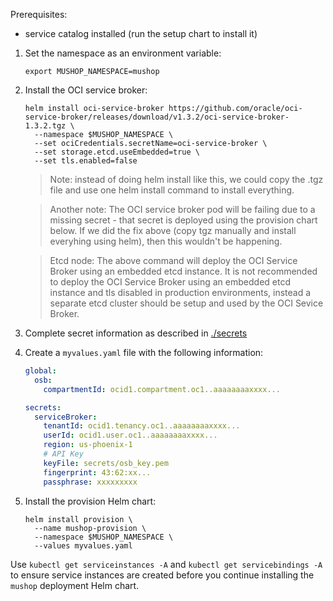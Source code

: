 Prerequisites:
- service catalog installed (run the setup chart to install it)

1. Set the namespace as an environment variable:

    ```text
    export MUSHOP_NAMESPACE=mushop
    ```

1. Install the OCI service broker:

    ```text
    helm install oci-service-broker https://github.com/oracle/oci-service-broker/releases/download/v1.3.2/oci-service-broker-1.3.2.tgz \
      --namespace $MUSHOP_NAMESPACE \
      --set ociCredentials.secretName=oci-service-broker \
      --set storage.etcd.useEmbedded=true \
      --set tls.enabled=false
    ```

    >Note: instead of doing helm install like this, we could copy the .tgz file and use one helm install command to install everything.

    >Another note: The OCI service broker pod will be failing due to a missing secret - that secret is deployed using the provision chart below. If we did the fix above (copy tgz manually and install everyhing using helm), then this wouldn't be happening.

    >Etcd node: The above command will deploy the OCI Service Broker using an embedded etcd instance. It is not recommended to deploy the OCI Service Broker using an embedded etcd instance and tls disabled in production environments, instead a separate etcd cluster should be setup and used by the OCI Sevice Broker.

1. Complete secret information as described in [./secrets](./secrets/README.md)

1. Create a `myvalues.yaml` file with the following information:

    ```yaml
    global:
      osb:
        compartmentId: ocid1.compartment.oc1..aaaaaaaaxxxx...

    secrets:
      serviceBroker:
        tenantId: ocid1.tenancy.oc1..aaaaaaaaxxxx...
        userId: ocid1.user.oc1..aaaaaaaaxxxx...
        region: us-phoenix-1
        # API Key
        keyFile: secrets/osb_key.pem
        fingerprint: 43:62:xx...
        passphrase: xxxxxxxxx
    ```

1. Install the provision Helm chart:

    ```text
    helm install provision \
      --name mushop-provision \
      --namespace $MUSHOP_NAMESPACE \
      --values myvalues.yaml
    ```

Use `kubectl get serviceinstances -A` and `kubectl get servicebindings -A`
to ensure service instances  are created before you continue installing
the `mushop` deployment Helm chart.